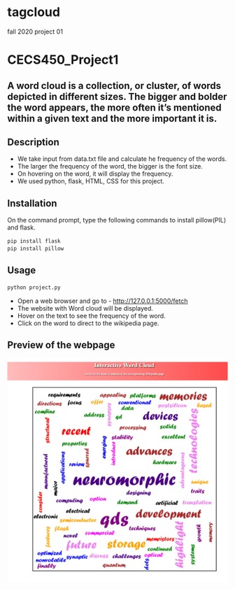 # tagcloud
fall 2020 project 01
# CECS450_Project1
## A word cloud is a collection, or cluster, of words depicted in different sizes. The bigger and bolder the word appears, the more often it’s mentioned within a given text and the more important it is.

## Description
* We take input from data.txt file and calculate he frequency of the words.
* The larger the frequency of the word, the bigger is the font size. 
* On hovering on the word, it will display the frequency.
* We used python, flask, HTML, CSS for this project.

## Installation

On the command prompt, type the following commands to install pillow(PIL) and flask. 

~~~bash
pip install flask
pip install pillow
~~~

## Usage
~~~bash
python project.py
~~~

* Open a web browser and go to - http://127.0.0.1:5000/fetch
* The website with Word cloud will be displayed.
* Hover on the text to see the frequency of the word.
* Click on the word to direct to the wikipedia page.
## Preview of the webpage
![Screenshot](ss1.PNG)
